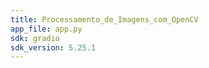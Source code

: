 ```yaml
---
title: Processamento_de_Imagens_com_OpenCV
app_file: app.py
sdk: gradio
sdk_version: 5.25.1
---
```

